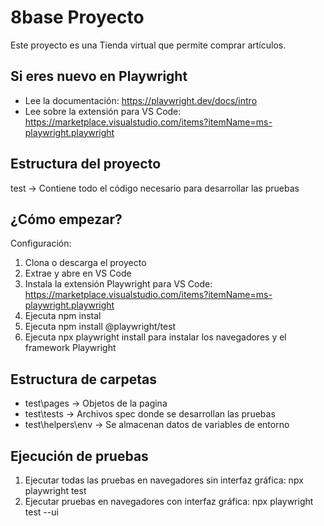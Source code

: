 
# 8base Proyecto
Este proyecto es una Tienda virtual que permite comprar artículos.

## Si eres nuevo en Playwright
- Lee la documentación: https://playwright.dev/docs/intro
- Lee sobre la extensión para VS Code: https://marketplace.visualstudio.com/items?itemName=ms-playwright.playwright

## Estructura del proyecto
test -> Contiene todo el código necesario para desarrollar las pruebas

## ¿Cómo empezar?
Configuración:
1. Clona o descarga el proyecto
2. Extrae y abre en VS Code
3. Instala la extensión Playwright para VS Code: https://marketplace.visualstudio.com/items?itemName=ms-playwright.playwright
4. Ejecuta npm instal 
5. Ejecuta npm install @playwright/test
6. Ejecuta npx playwright install para instalar los navegadores y el framework Playwright

## Estructura de carpetas
- test\pages -> Objetos de la pagina
- test\tests -> Archivos spec donde se desarrollan las pruebas
- test\helpers\env -> Se almacenan datos de variables de entorno

## Ejecución de pruebas
1. Ejecutar todas las pruebas en navegadores sin interfaz gráfica:
npx playwright test
2. Ejecutar pruebas en navegadores con interfaz gráfica:
npx playwright test --ui
